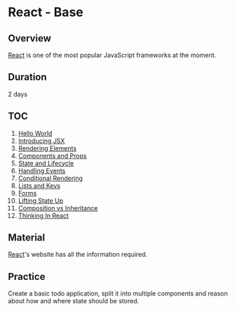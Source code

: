# React - Base

## Overview

[React](https://reactjs.org/) is one of the most popular JavaScript frameworks at the moment.

## Duration

2 days

## TOC

1. [Hello World](https://reactjs.org/docs/hello-world.html)
2. [Introducing JSX](https://reactjs.org/docs/introducing-jsx.html)
3. [Rendering Elements](https://reactjs.org/docs/rendering-elements.html)
4. [Components and Props](https://reactjs.org/docs/components-and-props.html)
5. [State and Lifecycle](https://reactjs.org/docs/state-and-lifecycle.html)
6. [Handling Events](https://reactjs.org/docs/handling-events.html)
7. [Conditional Rendering](https://reactjs.org/docs/conditional-rendering.html)
8. [Lists and Keys](https://reactjs.org/docs/lists-and-keys.html)
9. [Forms](https://reactjs.org/docs/forms.html)
10. [Lifting State Up](https://reactjs.org/docs/lifting-state-up.html)
11. [Composition vs Inheritance](https://reactjs.org/docs/composition-vs-inheritance.html)
12. [Thinking In React](https://reactjs.org/docs/thinking-in-react.html)

## Material

[React](https://reactjs.org/docs/getting-started.html)'s website has all the information required.

## Practice

Create a basic todo application, split it into multiple components and reason about how and where state should be stored.
